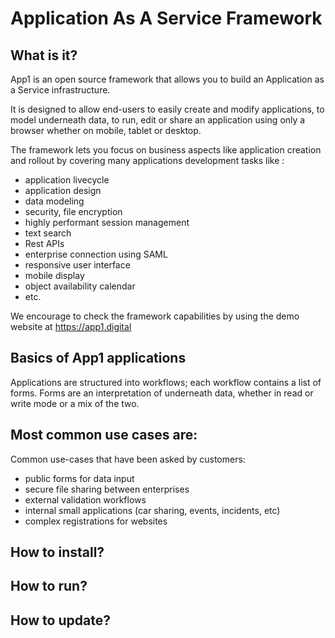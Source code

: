 # Application As A Service Framework

## What is it?

App1 is an open source framework that allows you to build an Application as a Service infrastructure.

It is designed to allow end-users to easily create and modify applications, to model underneath data, to run, edit or share an application using only a browser whether on mobile, tablet or desktop.

The framework lets you focus on business aspects like application creation and rollout by covering many applications development tasks like :
* application livecycle
* application design
* data modeling
* security, file encryption
* highly performant session management
* text search
* Rest APIs
* enterprise connection using SAML
* responsive user interface
* mobile display
* object availability calendar
* etc.

We encourage to check the framework capabilities by using the demo website at https://app1.digital

## Basics of App1 applications

Applications are structured into workflows; each workflow contains a list of forms.
Forms are an interpretation of underneath data, whether in read or write mode or a mix of the two.

## Most common use cases are:

Common use-cases that have been asked by customers:
* public forms for data input
* secure file sharing between enterprises
* external validation workflows
* internal small applications (car sharing, events, incidents, etc)
* complex registrations for websites

## How to install?

## How to run?

## How to update?

